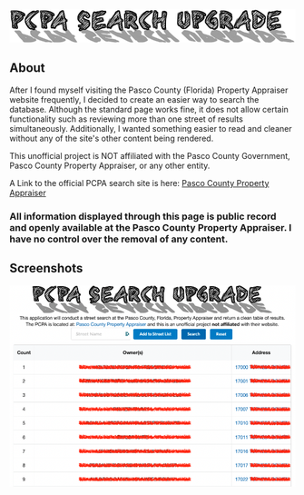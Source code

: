 ![pcpa-search-upgrade-logo](https://github.com/ObieMunoz/pcpa-search-app/blob/main/src/images/logo.png?raw=true)
## About
After I found myself visiting the Pasco County (Florida) Property Appraiser website frequently, I decided to create an easier way to search the database. Although the standard page works fine, it does not allow certain functionality such as reviewing more than one street of results simultaneously. Additionally, I wanted something easier to read and cleaner without any of the site's other content being rendered.

This unofficial project is NOT affiliated with the Pasco County Government, Pasco County Property Appraiser, or any other entity.

A Link to the official PCPA search site is here: <a href="https://search.pascopa.com/">Pasco County Property Appraiser</a>
### All information displayed through this page is public record and openly available at the Pasco County Property Appraiser. I have no control over the removal of any content.

## Screenshots
![pcpa-search-redacted-example](https://github.com/ObieMunoz/pcpa-search-app/blob/main/src/images/example-redacted-search.png?raw=true)
